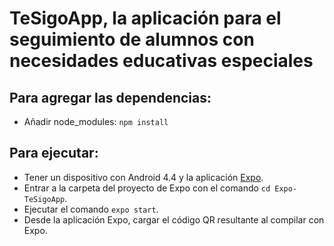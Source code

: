 # TeSigoApp, la aplicación para el seguimiento de alumnos con necesidades educativas especiales

## Para agregar las dependencias: 

* Añadir node_modules: `npm install`

## Para ejecutar:

* Tener un dispositivo con Android 4.4 y la aplicación [Expo](https://play.google.com/store/apps/details?id=host.exp.exponent&hl=es_CL).
* Entrar a la carpeta del proyecto de Expo con el comando `cd Expo-TeSigoApp`.
* Ejecutar el comando `expo start`.
* Desde la aplicación Expo, cargar el código QR resultante al compilar con Expo.
